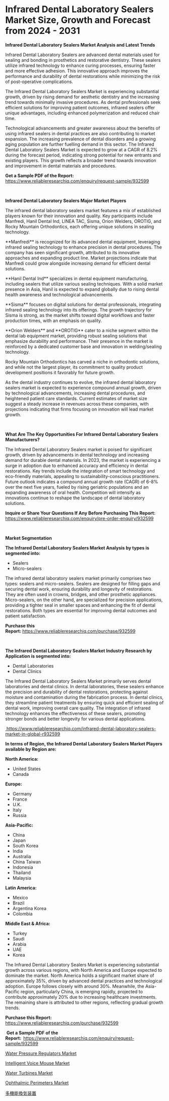 <p><h1>Infrared Dental Laboratory Sealers Market Size, Growth and Forecast from 2024 - 2031</h1></p><p><strong>Infrared Dental Laboratory Sealers Market Analysis and Latest Trends</strong></p>
<p><p>Infrared Dental Laboratory Sealers are advanced dental materials used for sealing and bonding in prosthetics and restorative dentistry. These sealers utilize infrared technology to enhance curing processes, ensuring faster and more effective adhesion. This innovative approach improves the performance and durability of dental restorations while minimizing the risk of post-operative complications.</p><p>The Infrared Dental Laboratory Sealers Market is experiencing substantial growth, driven by rising demand for aesthetic dentistry and the increasing trend towards minimally invasive procedures. As dental professionals seek efficient solutions for improving patient outcomes, infrared sealers offer unique advantages, including enhanced polymerization and reduced chair time. </p><p>Technological advancements and greater awareness about the benefits of using infrared sealers in dental practices are also contributing to market expansion. The increasing prevalence of dental disorders and a growing aging population are further fuelling demand in this sector. The Infrared Dental Laboratory Sealers Market is expected to grow at a CAGR of 8.2% during the forecast period, indicating strong potential for new entrants and existing players. This growth reflects a broader trend towards innovation and improvement in dental materials and procedures.</p></p>
<p><strong>Get a Sample PDF of the Report:&nbsp;</strong> <a href="https://www.reliableresearchiq.com/enquiry/request-sample/932599">https://www.reliableresearchiq.com/enquiry/request-sample/932599</a></p>
<p>&nbsp;</p>
<p><strong>Infrared Dental Laboratory Sealers Major Market Players</strong></p>
<p><p>The infrared dental laboratory sealers market features a mix of established players known for their innovation and quality. Key participants include Manfredi, Hanil Dental Ind, LINEA TAC, Sisma, Orion Welders, OROTIG, and Rocky Mountain Orthodontics, each offering unique solutions in sealing technology.</p><p>**Manfredi** is recognized for its advanced dental equipment, leveraging infrared sealing technology to enhance precision in dental procedures. The company has seen significant growth, attributed to its innovative approaches and expanding product line. Market projections indicate that Manfredi could grow alongside increasing demand for efficient dental solutions.</p><p>**Hanil Dental Ind** specializes in dental equipment manufacturing, including sealers that utilize various sealing techniques. With a solid market presence in Asia, Hanil is expected to expand globally due to rising dental health awareness and technological advancements.</p><p>**Sisma** focuses on digital solutions for dental professionals, integrating infrared sealing technology into its offerings. The growth trajectory for Sisma is strong, as the market shifts toward digital workflows and faster production times, with an emphasis on quality.</p><p>**Orion Welders** and **OROTIG** cater to a niche segment within the dental lab equipment market, providing robust sealing solutions that emphasize durability and performance. Their presence in the market is reinforced by a dedicated customer base and innovation in welding/sealing technology.</p><p>Rocky Mountain Orthodontics has carved a niche in orthodontic solutions, and while not the largest player, its commitment to quality product development positions it favorably for future growth. </p><p>As the dental industry continues to evolve, the infrared dental laboratory sealers market is expected to experience compound annual growth, driven by technological advancements, increasing dental procedures, and heightened patient care standards. Current estimates of market size suggest a steady increase in revenues across these companies, with projections indicating that firms focusing on innovation will lead market growth.</p></p>
<p>&nbsp;</p>
<p><strong>What Are The Key Opportunities For Infrared Dental Laboratory Sealers Manufacturers?</strong></p>
<p><p>The Infrared Dental Laboratory Sealers market is poised for significant growth, driven by advancements in dental technology and increasing demand for durable dental materials. In 2023, the market is experiencing a surge in adoption due to enhanced accuracy and efficiency in dental restorations. Key trends include the integration of smart technology and eco-friendly materials, appealing to sustainability-conscious practitioners. Future outlook indicates a compound annual growth rate (CAGR) of 6-8% over the next five years, fueled by rising geriatric populations and an expanding awareness of oral health. Competition will intensify as innovations continue to reshape the landscape of dental laboratory solutions.</p></p>
<p><strong>Inquire or Share Your Questions If Any Before Purchasing This Report:</strong> <a href="https://www.reliableresearchiq.com/enquiry/pre-order-enquiry/932599">https://www.reliableresearchiq.com/enquiry/pre-order-enquiry/932599</a></p>
<p>&nbsp;</p>
<p><strong>Market Segmentation</strong></p>
<p><strong>The Infrared Dental Laboratory Sealers Market Analysis by types is segmented into:</strong></p>
<p><ul><li>Sealers</li><li>Micro-sealers</li></ul></p>
<p><p>The infrared dental laboratory sealers market primarily comprises two types: sealers and micro-sealers. Sealers are designed for filling gaps and securing dental work, ensuring durability and longevity of restorations. They are often used in crowns, bridges, and other prosthetic appliances. Micro-sealers, on the other hand, are specialized for precision applications, providing a tighter seal in smaller spaces and enhancing the fit of dental restorations. Both types are essential for improving dental outcomes and patient satisfaction.</p></p>
<p><strong>Purchase this Report:&nbsp;</strong><a href="https://www.reliableresearchiq.com/purchase/932599">https://www.reliableresearchiq.com/purchase/932599</a></p>
<p>&nbsp;</p>
<p><strong>The Infrared Dental Laboratory Sealers Market Industry Research by Application is segmented into:</strong></p>
<p><ul><li>Dental Laboratories</li><li>Dental Clinics</li></ul></p>
<p><p>The Infrared Dental Laboratory Sealers Market primarily serves dental laboratories and dental clinics. In dental laboratories, these sealers enhance the precision and durability of dental restorations, protecting against moisture and contamination during the fabrication process. In dental clinics, they streamline patient treatments by ensuring quick and efficient sealing of dental work, improving overall care quality. The integration of infrared technology enhances the effectiveness of these sealers, promoting stronger bonds and better longevity for various dental applications.</p></p>
<p><a href="https://www.reliableresearchiq.com/infrared-dental-laboratory-sealers-market-in-global-r932599">&nbsp;https://www.reliableresearchiq.com/infrared-dental-laboratory-sealers-market-in-global-r932599</a></p>
<p><strong>In terms of Region, the Infrared Dental Laboratory Sealers Market Players available by Region are:</strong></p>
<p>
    <p> <strong> North America: </strong>
        <ul>
            <li>United States</li>
            <li>Canada</li>
        </ul>
        </p> 
    <p> <strong> Europe: </strong>
        <ul>
            <li>Germany</li>
            <li>France</li>
            <li>U.K.</li>
            <li>Italy</li>
            <li>Russia</li>
        </ul>
        </p> 
    <p> <strong> Asia-Pacific: </strong>
        <ul>
            <li>China</li>
            <li>Japan</li>
            <li>South Korea</li>
            <li>India</li>
            <li>Australia</li>
            <li>China Taiwan</li>
            <li>Indonesia</li>
            <li>Thailand</li>
            <li>Malaysia</li>
        </ul>
        </p> 
    <p> <strong> Latin America: </strong>
        <ul>
            <li>Mexico</li>
            <li>Brazil</li>
            <li>Argentina Korea</li>
            <li>Colombia</li>
        </ul>
        </p> 
    <p> <strong> Middle East & Africa: </strong>
        <ul>
            <li>Turkey</li>
            <li>Saudi</li>
            <li>Arabia</li>
            <li>UAE</li>
            <li>Korea</li>
        </ul>
    </p>
    </p>
<p><p>The Infrared Dental Laboratory Sealers Market is experiencing substantial growth across various regions, with North America and Europe expected to dominate the market. North America holds a significant market share of approximately 35%, driven by advanced dental practices and technological adoption. Europe follows closely with around 30%. Meanwhile, the Asia-Pacific region, particularly China, is emerging rapidly, projected to contribute approximately 20% due to increasing healthcare investments. The remaining share is attributed to other regions, reflecting gradual growth trends.</p></p>
<p><strong>Purchase this Report: </strong><a href="https://www.reliableresearchiq.com/purchase/932599">https://www.reliableresearchiq.com/purchase/932599</a></p>
<p>&nbsp;<strong>Get a Sample PDF of the Report:&nbsp;&nbsp;</strong><a href="https://www.reliableresearchiq.com/enquiry/request-sample/932599">https://www.reliableresearchiq.com/enquiry/request-sample/932599</a></p>
<p><strong></strong></p>
<p><p><a href="https://medium.com/@minervawunsch/the-global-market-overview-of-the-water-pressure-regulators-market-provides-a-unique-perspective-0bbc3b0a7b56">Water Pressure Regulators Market</a></p><p><a href="https://www.linkedin.com/pulse/global-intelligent-voice-mouse-market-sector2024-2031-aoyle?trackingId=UyPCMuuqRAypchVVuT7nzA%3D%3D">Intelligent Voice Mouse Market</a></p><p><a href="https://medium.com/@minervawunsch/this-report-aims-to-deliver-an-in-depth-analysis-of-the-global-water-turbines-market-offering-both-29e06d808dd7">Water Turbines Market</a></p><p><a href="https://www.linkedin.com/pulse/future-trajectory-ophthalmic-perimeters-market-emerging-trends-fdvre?trackingId=lfLnIyDDS2ao0aosh7z4JQ%3D%3D">Ophthalmic Perimeters Market</a></p><p><a href="https://medium.com/@jessicagtk0/%E5%B8%82%E5%A0%B4%E4%BA%88%E6%B8%AC%E3%81%AE%E5%A4%89%E5%8C%96-%E3%82%B0%E3%83%AD%E3%83%BC%E3%83%90%E3%83%AB%E5%A4%9A%E6%A9%9F%E8%83%BD%E6%8F%9B%E6%B0%97%E8%A3%85%E7%BD%AE%E5%B8%82%E5%A0%B4%E3%81%AE%E5%8B%95%E5%90%91%E3%81%A8%E5%B0%86%E6%9D%A5%E3%81%AE%E3%83%88%E3%83%AC%E3%83%B3%E3%83%89-2024%E5%B9%B4-2031%E5%B9%B4-642413d89279">多機能換気装置</a></p></p>